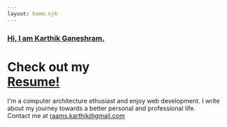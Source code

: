 ```yaml
---
layout: home.njk
---
```


### [**Hi, I am Karthik Ganeshram.**](/about)

# Check out my <br>[Resume!](/assets/Karthik_Ganeshram.pdf)

I'm a computer architecture ethusiast and  enjoy web development. I write about my journey towards a better personal and professional life.  
Contact me at [raams.karthik@gmail.com](mailto:ramms.karthik@gmail.com)
